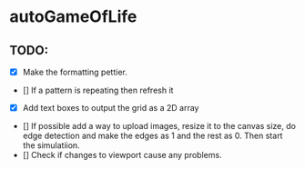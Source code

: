 # autoGameOfLife

## TODO:
* [x] Make the formatting pettier.
* [] If a pattern is repeating then refresh it
* [x] Add text boxes to output the grid as a 2D array
* [] If possible add a way to upload images, resize it to the canvas size, do edge detection and make the edges as 1 and the rest as 0. Then start the simulatiion.
* [] Check if changes to viewport cause any problems.

